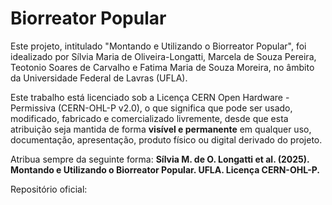 # Biorreator Popular
Este projeto, intitulado "Montando e Utilizando o Biorreator Popular", foi idealizado por Sílvia Maria de Oliveira-Longatti, Marcela de Souza Pereira, Teotonio Soares de Carvalho e Fatima Maria de Souza Moreira, no âmbito da Universidade Federal de Lavras (UFLA).

Este trabalho está licenciado sob a Licença CERN Open Hardware - Permissiva (CERN-OHL-P v2.0), o que significa que pode ser usado, modificado, fabricado e comercializado livremente, desde que esta atribuição seja mantida de forma **visível e permanente** em qualquer uso, documentação, apresentação, produto físico ou digital derivado do projeto.

Atribua sempre da seguinte forma:
**Sílvia M. de O. Longatti et al. (2025). Montando e Utilizando o Biorreator Popular. UFLA. Licença CERN-OHL-P.**

Repositório oficial: 

